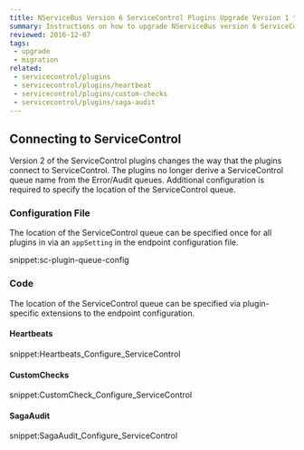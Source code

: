 ```yaml
---
title: NServiceBus Version 6 ServiceControl Plugins Upgrade Version 1 to 2
summary: Instructions on how to upgrade NServiceBus version 6 ServiceControl Plugins Version 1 to 2.
reviewed: 2016-12-07
tags:
 - upgrade
 - migration
related:
 - servicecontrol/plugins
 - servicecontrol/plugins/heartbeat
 - servicecontrol/plugins/custom-checks
 - servicecontrol/plugins/saga-audit
---
```



## Connecting to ServiceControl

Version 2 of the ServiceControl plugins changes the way that the plugins connect to ServiceControl. The plugins no longer derive a ServiceControl queue name from the Error/Audit queues. Additional configuration is required to specify the location of the ServiceControl queue. 


### Configuration File

The location of the ServiceControl queue can be specified once for all plugins in via an `appSetting` in the endpoint configuration file.

snippet:sc-plugin-queue-config


### Code

The location of the ServiceControl queue can be specified via plugin-specific extensions to the endpoint configuration.


#### Heartbeats

snippet:Heartbeats_Configure_ServiceControl


#### CustomChecks

snippet:CustomCheck_Configure_ServiceControl


#### SagaAudit

snippet:SagaAudit_Configure_ServiceControl